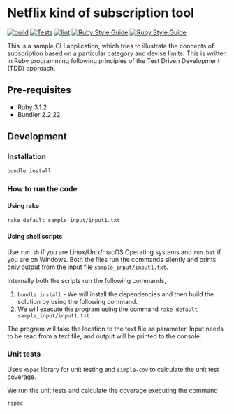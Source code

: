# Netflix kind of subscription tool

[![build](https://github.com/lakshmaji/netflix-subscription-cli/actions/workflows/build.yml/badge.svg)](https://github.com/lakshmaji/netflix-subscription-cli/actions/workflows/build.yml) [![Tests](https://github.com/lakshmaji/netflix-subscription-cli/actions/workflows/test.yml/badge.svg)](https://github.com/lakshmaji/netflix-subscription-cli/actions/workflows/test.yml) [![lint](https://github.com/lakshmaji/netflix-subscription-cli/actions/workflows/lint.yml/badge.svg)](https://github.com/lakshmaji/netflix-subscription-cli/actions/workflows/lint.yml) [![Ruby Style Guide](https://img.shields.io/badge/code_style-rubocop-brightgreen.svg)](https://github.com/rubocop/rubocop) [![Ruby Style Guide](https://img.shields.io/badge/code_style-community-brightgreen.svg)](https://rubystyle.guide)

This is a sample CLI application, which tries to illustrate the concepts of subscription based on a particular category and devise limits. This is written in Ruby programming following principles of the Test Driven Development (TDD) approach.

## Pre-requisites

* Ruby 3.1.2
* Bundler 2.2.22

## Development

### Installation

```bash
bundle install
```

### How to run the code

#### Using rake

```bash
rake default sample_input/input1.txt
```

#### Using shell scripts

Use `run.sh` if you are Linux/Unix/macOS Operating systems and `run.bat` if you are on Windows.  Both the files run the commands silently and prints only output from the input file `sample_input/input1.txt`.

Internally both the scripts run the following commands, 
 
 1. `bundle install` - We will install the dependencies and then build the solution by using the following command.
 2. We will execute the program using the command `rake default sample_input/input1.txt`

The program will take the location to the text file as parameter. Input needs to be read from a text file, and output will be printed to the console.

### Unit tests

 Uses `RSpec` library for unit testing and `simple-cov` to calculate the unit test coverage.

We run the unit tests and calculate the coverage executing the command

```bash
rspec
```
